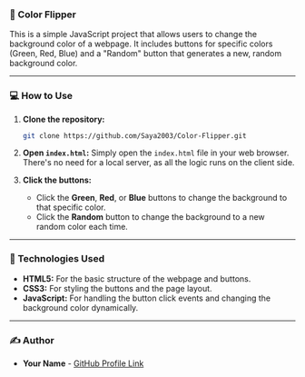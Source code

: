 ### 🎨 Color Flipper

This is a simple JavaScript project that allows users to change the background color of a webpage. It includes buttons for specific colors (Green, Red, Blue) and a "Random" button that generates a new, random background color.

-----

### 💻 How to Use

1.  **Clone the repository:**

    ```bash
    git clone https://github.com/Saya2003/Color-Flipper.git
    ```

2.  **Open `index.html`:** Simply open the `index.html` file in your web browser. There's no need for a local server, as all the logic runs on the client side.

3.  **Click the buttons:**

      * Click the **Green**, **Red**, or **Blue** buttons to change the background to that specific color.
      * Click the **Random** button to change the background to a new random color each time.

-----

### 🚀 Technologies Used

  * **HTML5:** For the basic structure of the webpage and buttons.
  * **CSS3:** For styling the buttons and the page layout.
  * **JavaScript:** For handling the button click events and changing the background color dynamically.

-----

### ✍️ Author

  * **Your Name** - [GitHub Profile Link](https://www.google.com/search?q=https://github.com/your-username)